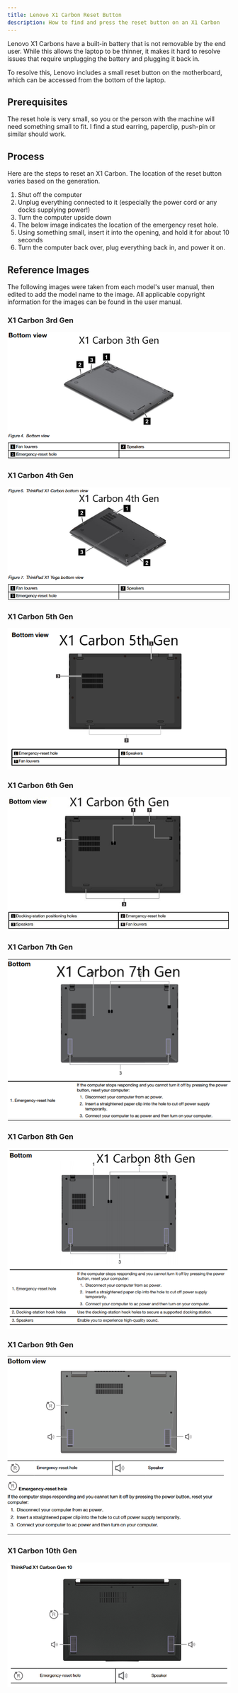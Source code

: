```yaml
---
title: Lenovo X1 Carbon Reset Button
description: How to find and press the reset button on an X1 Carbon
---
```


Lenovo X1 Carbons have a built-in battery that is not removable by the end user. While this allows the laptop to be thinner, it makes it hard to resolve issues that require unplugging the battery and plugging it back in.

To resolve this, Lenovo includes a small reset button on the motherboard, which can be accessed from the bottom of the laptop.

## Prerequisites

The reset hole is very small, so you or the person with the machine will need something small to fit. I find a stud earring, paperclip, push-pin or similar should work.

## Process

Here are the steps to reset an X1 Carbon. The location of the reset button varies based on the generation.

1. Shut off the computer
2. Unplug everything connected to it (especially the power cord or any docks supplying power!)
3. Turn the computer upside down
4. The below image indicates the location of the emergency reset hole.
5. Using something small, insert it into the opening, and hold it for about 10 seconds
6. Turn the computer back over, plug everything back in, and power it on.

## Reference Images

The following images were taken from each model's user manual, then edited to add the model name to the image. All applicable copyright information for the images can be found in the user manual.

### X1 Carbon 3rd Gen

![X1 Carbon 3rd Gen Reset Hole](../../../Resources/Images/X1-Carbon-3G.png)

### X1 Carbon 4th Gen

![X1 Carbon 4th Gen Reset Hole](../../../Resources/Images/X1-Carbon-4G.png)

### X1 Carbon 5th Gen

![X1 Carbon 5th Gen Reset Hole](../../../Resources/Images/X1-Carbon-5G.png)

### X1 Carbon 6th Gen

![X1 Carbon 6th Gen Reset Hole](../../../Resources/Images/X1-Carbon-6G.jpg)

### X1 Carbon 7th Gen

![X1 Carbon 7th Gen Reset Hole](../../../Resources/Images/X1-Carbon-7G.png)

### X1 Carbon 8th Gen

![X1 Carbon 8th Gen Reset Hole](../../../Resources/Images/X1-Carbon-8G.png)

### X1 Carbon 9th Gen

![X1 Carbon 9th Gen Reset Hole](../../../Resources/Images/X1-Carbon-9G.png)

### X1 Carbon 10th Gen

![X1 Carbon 10th Gen Reset Hole](../../../Resources/Images/X1-Carbon-10G.png)
